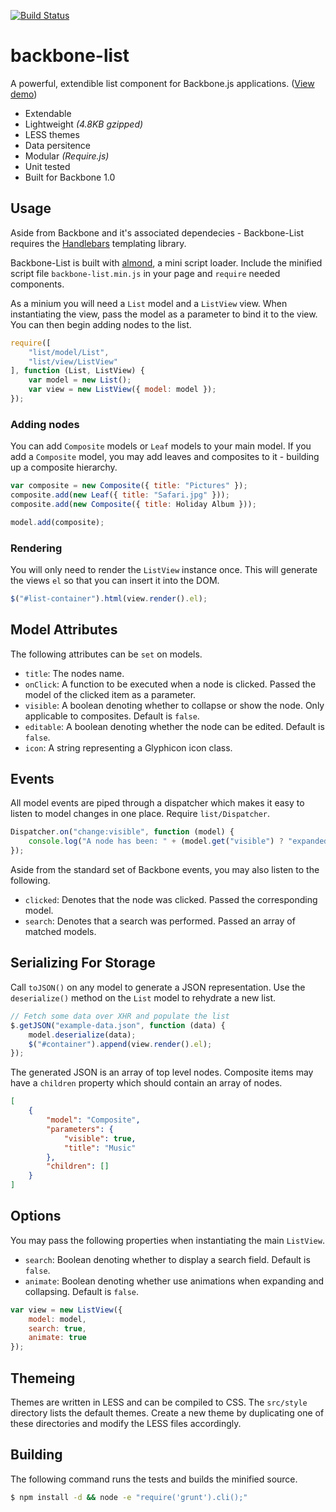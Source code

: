 [![Build Status](https://travis-ci.org/st3redstripe/Backbone-List.png?branch=master)](https://travis-ci.org/st3redstripe/Backbone-List)

backbone-list
====================

A powerful, extendible list component for Backbone.js applications. ([View demo](http://st3redstripe.github.io/backbone-list))

* Extendable
* Lightweight _(4.8KB gzipped)_
* LESS themes
* Data persitence
* Modular _(Require.js)_
* Unit tested
* Built for Backbone 1.0

## Usage

Aside from Backbone and it's associated dependecies - Backbone-List requires the [Handlebars](https://github.com/wycats/handlebars.js/) templating library.

Backbone-List is built with [almond](https://github.com/jrburke/almond), a mini script loader. Include the minified script file `backbone-list.min.js` in your page and `require` needed components.

As a minium you will need a `List` model and a `ListView` view. When instantiating the view, pass the model as a parameter to bind it to the view. You can then begin adding nodes to the list.

```js
require([
	"list/model/List",
	"list/view/ListView"
], function (List, ListView) {
	var model = new List();
	var view = new ListView({ model: model });
});
```

### Adding nodes

You can add `Composite` models or `Leaf` models to your main model. If you add a `Composite` model, you may add leaves and composites to it - building up a composite hierarchy.

```js
var composite = new Composite({ title: "Pictures" });
composite.add(new Leaf({ title: "Safari.jpg" }));
composite.add(new Composite({ title: Holiday Album }));

model.add(composite);
```

### Rendering
You will only need to render the `ListView` instance once. This will generate the views `el` so that you can insert it into the DOM.

```js
$("#list-container").html(view.render().el);
```

## Model Attributes

The following attributes can be `set` on models.

* `title`: The nodes name.
* `onClick`: A function to be executed when a node is clicked. Passed the model of the clicked item as a parameter.
* `visible`: A boolean denoting whether to collapse or show the node. Only applicable to composites. Default is `false`.
* `editable`: A boolean denoting whether the node can be edited. Default is `false`.
* `icon`: A string representing a Glyphicon icon class.

## Events

All model events are piped through a dispatcher which makes it easy to listen to model changes in one place. Require `list/Dispatcher`.

```js
Dispatcher.on("change:visible", function (model) {
    console.log("A node has been: " + (model.get("visible") ? "expanded" : "collapsed"));
});
```

Aside from the standard set of Backbone events, you may also listen to the following.

* `clicked`: Denotes that the node was clicked. Passed the corresponding model.
* `search`: Denotes that a search was performed. Passed an array of matched models.

## Serializing For Storage

Call `toJSON()` on any model to generate a JSON representation. Use the `deserialize()` method on the `List` model to rehydrate a new list.

```js
// Fetch some data over XHR and populate the list
$.getJSON("example-data.json", function (data) {
	model.deserialize(data);
	$("#container").append(view.render().el);
});
```

The generated JSON is an array of top level nodes. Composite items may have a `children` property which should contain an array of nodes.

```json
[
	{
		"model": "Composite",
		"parameters": {
			"visible": true,
			"title": "Music"
		},
		"children": []
	}
]
```

## Options

You may pass the following properties when instantiating the main `ListView`.

* `search`: Boolean denoting whether to display a search field. Default is `false`.
* `animate`: Boolean denoting whether use animations when expanding and collapsing. Default is `false`.

```js
var view = new ListView({
	model: model,
	search: true,
	animate: true
});
```

## Themeing

Themes are written in LESS and can be compiled to CSS. The `src/style` directory lists the default themes. Create a new theme by duplicating one of these directories and modify the LESS files accordingly.

## Building

The following command runs the tests and builds the minified source.

```bash
$ npm install -d && node -e "require('grunt').cli();"
```
